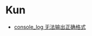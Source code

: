 # Kun

- [console_log 无法输出正确格式](console_log%E6%97%A0%E6%B3%95%E8%BE%93%E5%87%BA%E6%AD%A3%E7%A1%AE%E6%A0%BC%E5%BC%8F.md)
